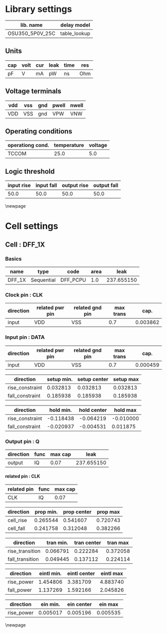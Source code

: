 # Library settings 
| lib. name | delay model |
|----|----|
| OSU350_5P0V_25C | table_lookup |

## Units 
| cap | volt | cur | leak | time | res |
|----|----|----|----|----|----|
| pF | V  | mA | pW | ns | Ohm |

## Voltage terminals 
| vdd | vss | gnd | pwell | nwell |
|----|----|----|----|----|
| VDD | VSS  | gnd | VPW | VNW |

## Operating conditions 
| operationg cond. | temperature | voltage  |
|----|----|----|
| TCCOM | 25.0 | 5.0 |

## Logic threshold 
| input rise | input fall | output rise | output fall |
|----|----|----|----|
| 50.0 | 50.0 | 50.0 | 50.0 |

\newpage 
# Cell settings 
## Cell : DFF_1X 
### Basics
| name | type | code | area | leak |
|----|----|----|----|----|
| DFF_1X | Sequential | DFF_PCPU | 1.0 | 237.655150 |

### Clock pin : CLK
| direction | related pwr pin | related gnd pin | max trans | cap. |
|----|----|----|----|----|
| input | VDD | VSS | 0.7 | 0.003862 |

### Input pin : DATA
| direction | related pwr pin | related gnd pin | max trans | cap. |
|----|----|----|----|----|
| input | VDD | VSS | 0.7 | 0.000459 |

| direction | setup min. | setup center | setup max |
|----|----|----|----|
|rise_constraint|0.032813 | 0.032813 | 0.032813 |
|fall_constraint|0.185938 | 0.185938 | 0.185938 |

| direction | hold min. | hold center | hold max |
|----|----|----|----|
|rise_constraint|-0.118438 | -0.064219 | -0.010000 |
|fall_constraint|-0.020937 | -0.004531 | 0.011875 |

### Output pin : Q
| direction | func | max cap | leak | 
|----|----|----|----|
| output | IQ | 0.07 | 237.655150 |

#### related pin : CLK
| related pin | func | max cap |
|----|----|----|
| CLK | IQ | 0.07 |

| direction | prop min. | prop center | prop max |
|----|----|----|----|
|cell_rise|0.265544 | 0.541607 | 0.720743 |
|cell_fall|0.241758 | 0.312048 | 0.382266 |

| direction | tran min. | tran center | tran max |
|----|----|----|----|
|rise_transition|0.066791 | 0.222284 | 0.372058 |
|fall_transition|0.049445 | 0.137112 | 0.224114 |

| direction | eintl min. | eintl center | eintl max |
|----|----|----|----|
|rise_power|1.454806 | 3.381709 | 4.883740 |
|fall_power|1.137269 | 1.592166 | 2.045826 |

| direction | ein min. | ein center | ein max |
|----|----|----|----|
|rise_power|0.005017 | 0.005196 | 0.005535 |

\newpage 
